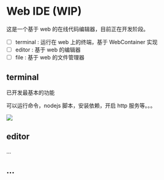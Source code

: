 # Web IDE (WIP)

这是一个基于 web 的在线代码编辑器，目前正在开发阶段。

- [ ] terminal : 运行在 web 上的终端，基于 WebContainer 实现
- [ ] editor : 基于 web 的编辑器
- [ ] file : 基于 web 的文件管理器

## terminal

已开发最基本的功能

可以运行命令，nodejs 脚本，安装依赖，开启 http 服务等。。。

![](https://assets.fedtop.com/picbed/1698658684177.jpg)

## editor

...

## ...
